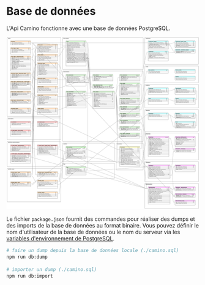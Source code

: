 # Base de données

L'Api Camino fonctionne avec une base de données PostgreSQL.

![camino database schema](https://raw.githubusercontent.com/MTES-MCT/camino-api/master/docs-sources/assets/database/camino-db.svg)

Le fichier `package.json` fournit des commandes pour réaliser des dumps et des
imports de la base de données au format binaire. Vous pouvez définir le nom
d'utilisateur de la base de données ou le nom du serveur via les [variables
d'environnement de PostgreSQL](https://docs.postgresql.fr/12/libpq-envars.html).

```sh
# faire un dump depuis la base de données locale (./camino.sql)
npm run db:dump

# importer un dump (./camino.sql)
npm run db:import
```
